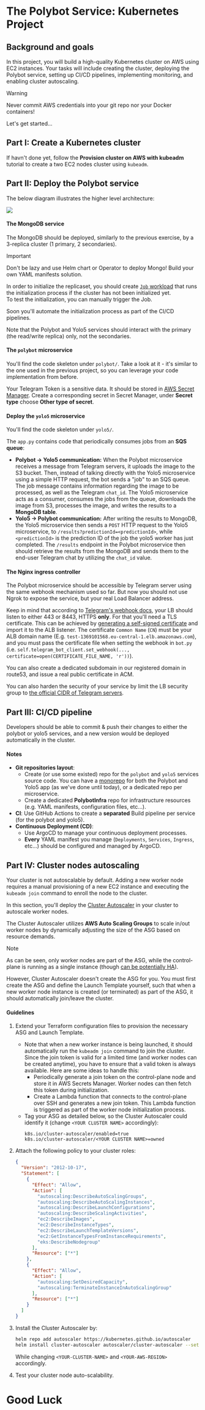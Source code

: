 # The Polybot Service: Kubernetes Project

## Background and goals

In this project, you will build a high-quality Kubernetes cluster on AWS using EC2 instances. 
Your tasks will include creating the cluster, deploying the Polybot service, setting up CI/CD pipelines, implementing monitoring, and enabling cluster autoscaling.

> [!WARNING]
> Never commit AWS credentials into your git repo nor your Docker containers!

Let's get started...

## Part I: Create a Kubernetes cluster 

If havn't done yet, follow the **Provision cluster on AWS with kubeadm** tutorial to create a two EC2 nodes cluster using `kubeadm`. 

## Part II: Deploy the Polybot service

The below diagram illustrates the higher level architecture:

![][k8s_project_arch]

#### The MongoDB service

The MongoDB should be deployed, similarly to the previous exercise, by a 3-replica cluster (1 primary, 2 secondaries).

> [!IMPORTANT]
> Don't be lazy and use Helm chart or Operator to deploy Mongo! Build your own YAML manifests solution.   

In order to initialize the replicaset, you should create [`Job` workload](https://kubernetes.io/docs/concepts/workloads/controllers/job/) that runs the initialization process if the cluster has not been initialized yet.  
To test the initialization, you can manually trigger the Job.

Soon you'll automate the initialization process as part of the CI/CD pipelines.  

Note that the Polybot and Yolo5 services should interact with the primary (the read/write replica) only, not the secondaries.

#### The `polybot` microservice

You'll find the code skeleton under `polybot/`.
Take a look at it - it's similar to the one used in the previous project, so you can leverage your code implementation from before.

Your Telegram Token is a sensitive data. It should be stored in [AWS Secret Manager](https://docs.aws.amazon.com/secretsmanager/latest/userguide/intro.html). 
Create a corresponding secret in Secret Manager, under **Secret type** choose **Other type of secret**.

#### Deploy the `yolo5` microservice

You'll find the code skeleton under `yolo5/`.

The `app.py` contains code that periodically consumes jobs from an **SQS queue**:
 - **Polybot -> Yolo5 communication:** When the Polybot microservice receives a message from Telegram servers, it uploads the image to the S3 bucket. 
     Then, instead of talking directly with the Yolo5 microservice using a simple HTTP request, the bot sends a "job" to an SQS queue.
     The job message contains information regarding the image to be processed, as well as the Telegram `chat_id`.
     The Yolo5 microservice acts as a consumer, consumes the jobs from the queue, downloads the image from S3, processes the image, and writes the results to a **MongoDB table**.
 - **Yolo5 -> Polybot communication:** After writing the results to MongoDB, the Yolo5 microservice then sends a `POST` HTTP request to the Yolo5 microservice, to `/results?predictionId=<predictionId>`, while `<predictionId>` is the prediction ID of the job the yolo5 worker has just completed. 
   The `/results` endpoint in the Polybot microservice then should retrieve the results from the MongoDB and sends them to the end-user Telegram chat by utilizing the `chat_id` value.

#### The Nginx ingress controller

The Polybot microservice should be accessible by Telegram server using the same webhook mechanism used so far. 
But now you should not use Ngrok to expose the service, but your real Load Balancer address. 

Keep in mind that according to [Telegram's webhook docs](https://core.telegram.org/bots/webhooks), your LB should listen to either 443 or 8443, HTTPS **only**.
For that you'll need a TLS certificate. This can be achieved by [generating a self-signed certificate](https://core.telegram.org/bots/webhooks#a-self-signed-certificate) and import it to the ALB listener. The certificate `Common Name` (`CN`) must be your ALB domain name (E.g. `test-1369101568.eu-central-1.elb.amazonaws.com`), and you must pass the certificate file when setting the webhook in `bot.py` (i.e. `self.telegram_bot_client.set_webhook(..., certificate=open(CERTIFICATE_FILE_NAME, 'r'))`).

You can also create a dedicated subdomain in our registered domain in route53, and issue a real public certificate in ACM. 

You can also harden the security of your service by limit the LB security group to [the official CIDR of Telegram servers](https://core.telegram.org/bots/webhooks#the-short-version). 

## Part III: CI/CD pipeline 

Developers should be able to commit & push their changes to either the polybot or yolo5 services, and a new version would be deployed automatically in the cluster.   

#### Notes

- **Git repositories layout**:
  - Create (or use some existed) repo for the `polybot` and `yolo5` services source code. 
    You can have a [monorepo](https://en.wikipedia.org/wiki/Monorepo) for both the Polybot and Yolo5 app (as we've done until today), or a dedicated repo per microservice. 
  - Create a dedicated **PolybotInfra** repo for infrastructure resources (e.g. YAML manifests, configuration files, etc...).
- **CI**: Use GitHub Actions to create a **separated** Build pipeline per service (for the polybot and yolo5).
- **Continuous Deployment (CD)**:
    - Use ArgoCD to manage your continuous deployment processes.
    - **Every** YAML manifest you manage (`Deployments`, `Services`, `Ingress`, etc...) should be configured and managed by ArgoCD.

## Part IV: Cluster nodes autoscaling 

Your cluster is not autoscalable by default.
Adding a new worker node requires a manual provisioning of a new EC2 instance and executing the `kubeadm join` command to enroll the node to the cluster.

In this section, you'll deploy the [Cluster Autoscaler](https://github.com/kubernetes/autoscaler/blob/master/cluster-autoscaler/cloudprovider/aws/README.md) in your cluster to autoscale worker nodes. 

The Cluster Autoscaler utilizes **AWS Auto Scaling Groups** to scale in/out worker nodes by dynamically adjusting the size of the ASG based on resource demands.

> [!NOTE]
> As can be seen, only worker nodes are part of the ASG, while the control-plane is running as a single instance (though [can be potentially HA](https://kubernetes.io/docs/setup/production-environment/tools/kubeadm/high-availability/)). 

However, Cluster Autoscaler doesn't create the ASG for you. 
You must first create the ASG and define the Launch Template yourself, such that when a new worker node instance is created (or terminated) as part of the ASG, it should automatically join/leave the cluster.

#### Guidelines

1. Extend your Terraform configuration files to provision the necessary ASG and Launch Template.
   - Note that when a new worker instance is being launched, it should automatically run the `kubeadm join` command to join the cluster. Since the join token is valid for a limited time (and worker nodes can be created anytime), you have to ensure that a valid token is always available. Here are some ideas to handle this:
     - Periodically generate a join token on the control-plane node and store it in AWS Secrets Manager. Worker nodes can then fetch this token during initialization.
     - Create a Lambda function that connects to the control-plane over SSH and generates a new join token. This Lambda function is triggered as part of the worker node initialization process. 
   - Tag your ASG as detailed below, so the Cluster Autoscaler could identify it (change `<YOUR CLUSTER NAME>` accordingly):
     ```text
     k8s.io/cluster-autoscaler/enabled=true
     k8s.io/cluster-autoscaler/<YOUR CLUSTER NAME>=owned
     ```

2. Attach the following policy to your cluster roles: 

    ```json
    {
      "Version": "2012-10-17",
      "Statement": [
        {
          "Effect": "Allow",
          "Action": [
            "autoscaling:DescribeAutoScalingGroups",
            "autoscaling:DescribeAutoScalingInstances",
            "autoscaling:DescribeLaunchConfigurations",
            "autoscaling:DescribeScalingActivities",
            "ec2:DescribeImages",
            "ec2:DescribeInstanceTypes",
            "ec2:DescribeLaunchTemplateVersions",
            "ec2:GetInstanceTypesFromInstanceRequirements",
            "eks:DescribeNodegroup"
          ],
          "Resource": ["*"]
        },
        {
          "Effect": "Allow",
          "Action": [
            "autoscaling:SetDesiredCapacity",
            "autoscaling:TerminateInstanceInAutoScalingGroup"
          ],
          "Resource": ["*"]
        }
      ]
    }
    ```
   
3. Install the Cluster Autoscaler by:

   ```bash
   helm repo add autoscaler https://kubernetes.github.io/autoscaler
   helm install cluster-autoscaler autoscaler/cluster-autoscaler --set autoDiscovery.clusterName=<YOUR-CLUSTER-NAME> --set awsRegion=<YOUR-AWS-REGION>
   ```
   
   While changing `<YOUR-CLUSTER-NAME>` and `<YOUR-AWS-REGION>` accordingly.

4. Test your cluster node auto-scalability. 

# Good Luck


[k8s_project_arch]: https://exit-zero-academy.github.io/DevOpsTheHardWayAssets/img/k8s_project_arch.png

